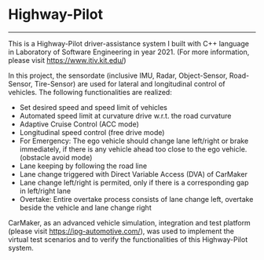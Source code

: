 # Highway-Pilot
---
This is a Highway-Pilot driver-assistance system I built with C++ language in Laboratory of Software Engineering in year 2021. (For more information, please visit https://www.itiv.kit.edu/)

In this project, the sensordate (inclusive IMU, Radar, Object-Sensor, Road-Sensor, Tire-Sensor) are used for lateral and longitudinal control of vehicles. The following functionalities are realized:
- Set desired speed and speed limit of vehicles
- Automated speed limit at curvature drive w.r.t. the road curvature
- Adaptive Cruise Control (ACC mode)
- Longitudinal speed control (free drive mode)
- For Emergency: The ego vehicle should change lane left/right or brake immediately, if there is any vehicle ahead too close to the ego vehicle. (obstacle avoid mode)
- Lane keeping by following the road line
- Lane change triggered with Direct Variable Access (DVA) of CarMaker
- Lane change left/right is permited, only if there is a corresponding gap in left/right lane
- Overtake: Entire overtake process consists of lane change left, overtake beside the vehicle and lane change right

CarMaker, as an advanced vehicle simulation, integration and test platform  (please visit https://ipg-automotive.com/), was used to implement the virtual test scenarios and to verify the functionalities of this Highway-Pilot system.
